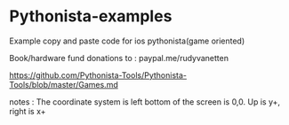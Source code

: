 # Pythonista-examples
Example copy and paste code for ios pythonista(game oriented)

Book/hardware fund donations to : paypal.me/rudyvanetten

https://github.com/Pythonista-Tools/Pythonista-Tools/blob/master/Games.md


notes : 
The coordinate system is left bottom of the screen is 0,0. Up is y+, right is x+



